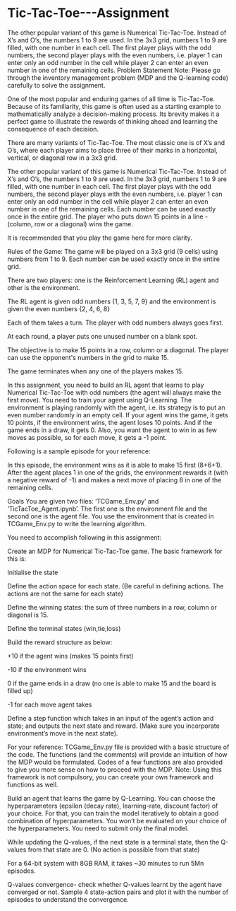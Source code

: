 # Tic-Tac-Toe---Assignment
The other popular variant of this game is Numerical Tic-Tac-Toe. Instead of X’s and O’s, the numbers 1 to 9 are used. In the 3x3 grid, numbers 1 to 9 are filled, with one number in each cell. The first player plays with the odd numbers, the second player plays with the even numbers, i.e. player 1 can enter only an odd number in the cell while player 2 can enter an even number in one of the remaining cells.
Problem Statement
Note: Please go through the inventory management problem (MDP and the Q-learning code) carefully to solve the assignment.

 

One of the most popular and enduring games of all time is Tic-Tac-Toe. Because of its familiarity, this game is often used as a starting example to mathematically analyze a decision-making process. Its brevity makes it a perfect game to illustrate the rewards of thinking ahead and learning the consequence of each decision.

 

There are many variants of Tic-Tac-Toe. The most classic one is of X’s and O’s, where each player aims to place three of their marks in a horizontal, vertical, or diagonal row in a 3x3 grid.

 

The other popular variant of this game is Numerical Tic-Tac-Toe. Instead of X’s and O’s, the numbers 1 to 9 are used. In the 3x3 grid, numbers 1 to 9 are filled, with one number in each cell. The first player plays with the odd numbers, the second player plays with the even numbers, i.e. player 1 can enter only an odd number in the cell while player 2 can enter an even number in one of the remaining cells. Each number can be used exactly once in the entire grid. The player who puts down 15 points in a line - (column, row or a diagonal) wins the game. 

 

It is recommended that you play the game here for more clarity.

 

 

Rules of the Game:
The game will be played on a 3x3 grid (9 cells) using numbers from 1 to 9. Each number can be used exactly once in the entire grid.

There are two players: one is the Reinforcement Learning (RL) agent and other is the environment.

The RL agent is given odd numbers {1, 3, 5, 7, 9} and the environment is given the even numbers {2, 4, 6, 8}

Each of them takes a turn. The player with odd numbers always goes first.

At each round, a player puts one unused number on a blank spot.

The objective is to make 15 points in a row, column or a diagonal. The player can use the opponent's numbers in the grid to make 15.

The game terminates when any one of the players makes 15.

 

In this assignment, you need to build an RL agent that learns to play Numerical Tic-Tac-Toe with odd numbers (the agent will always make the first move). You need to train your agent using Q-Learning. The environment is playing randomly with the agent, i.e. its strategy is to put an even number randomly in an empty cell. If your agent wins the game, it gets 10 points, if the environment wins, the agent loses 10 points. And if the game ends in a draw, it gets 0. Also, you want the agent to win in as few moves as possible, so for each move, it gets a -1 point.

 

Following is a sample episode for your reference:

 

 

 



 

In this episode, the environment wins as it is able to make 15 first (8+6+1).  After the agent places 1 in one of the grids, the environment rewards it (with a negative reward of -1) and makes a next move of placing 8 in one of the remaining cells.

 

Goals
You are given two files: ‘TCGame_Env.py’ and ‘TicTacToe_Agent.ipynb’. The first one is the environment file and the second one is the agent file. You use the environment that is created in TCGame_Env.py to write the learning algorithm.

 

You need to accomplish following in this assignment:

Create an MDP for Numerical Tic-Tac-Toe game. The basic framework for this is:

Initialise the state

Define the action space for each state. (Be careful in defining actions. The actions are not the same for each state)

Define the winning states: the sum of three numbers in a row, column or diagonal is 15.

Define the terminal states (win,tie,loss)

Build the reward structure as below:

+10 if the agent wins (makes 15 points first)

-10 if the environment wins

0 if the game ends in a draw (no one is able to make 15 and the board is filled up)

-1 for each move agent takes

Define a step function which takes in an input of the agent’s action and state; and outputs the next state and reward. (Make sure you incorporate environment’s move in the next state).

For your reference: TCGame_Env.py file is provided with a basic structure of the code. The functions (and the comments) will provide an intuition of how the MDP would be formulated. Codes of a few functions are also provided to give you more sense on how to proceed with the MDP. Note: Using this framework is not compulsory, you can create your own framework and functions as well.

Build an agent that learns the game by Q-Learning. You can choose the hyperparameters (epsilon (decay rate), learning-rate, discount factor) of your choice. For that, you can train the model iteratively to obtain a good combination of hyperparameters. You won’t be evaluated on your choice of the hyperparameters. You need to submit only the final model. 

While updating the Q-values, if the next state is a terminal state, then the Q-values from that state are 0. (No action is possible from that state)

For a 64-bit system with 8GB RAM, it takes ~30 minutes to run 5Mn episodes.

Q-values convergence- check whether Q-values learnt by the agent have converged or not. Sample 4 state-action pairs and plot it with the number of episodes to understand the convergence.
